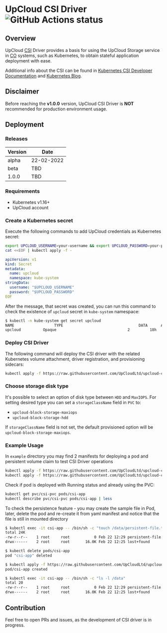 # UpCloud CSI Driver ![GitHub Actions status](https://github.com/UpCloudLtd/upcloud-csi/actions/workflows/deploy.yml/badge.svg)

## Overview

UpCloud [CSI](https://github.com/container-storage-interface/spec) Driver provides a basis for using the UpCloud Storage
service in [CO](https://www.vmware.com/topics/glossary/content/container-orchestration.html) systems, such as
Kubernetes, to obtain stateful application deployment with ease.

Additional info about the CSI can be found
in [Kubernetes CSI Developer Documentation](https://kubernetes-csi.github.io/docs/)
and [Kubernetes Blog](https://kubernetes.io/blog/2019/01/15/container-storage-interface-ga/).

## Disclaimer

Before reaching the **v1.0.0** version, UpCloud CSI Driver is **NOT** recommended for production environment usage.

## Deployment

### Releases

| Version | Date       |
|---------|------------|
| alpha   | 22-02-2022 |
| beta    | TBD        |
| 1.0.0   | TBD        |

### Requirements

* Kubernetes v1.16+
* UpCloud account

### Create a Kubernetes secret

Execute the following commands to add UpCloud credentials as Kubernetes secret:

```bash
export UPCLOUD_USERNAME=your-username && export UPCLOUD_PASSWORD=your-password
cat <<EOF | kubectl apply -f -
```

```yaml
apiVersion: v1
kind: Secret
metadata:
  name: upcloud
  namespace: kube-system
stringData:
  username: "$UPCLOUD_USERNAME"
  password: "$UPCLOUD_PASSWORD"
EOF
```

After the message, that secret was created, you can run this command to check the existence of `upcloud` secret
in `kube-system` namespace:

```sh
$ kubectl -n kube-system get secret upcloud
NAME                  TYPE                                  DATA      AGE
upcloud          Opaque                                2         18h
```

### Deploy CSI Driver

The following command will deploy the CSI driver with the related Kubernetes volume attachment, driver registration, and
provisioning sidecars:

```sh
kubectl apply -f https://raw.githubusercontent.com/UpCloudLtd/upcloud-csi/alpha/deploy/kubernetes/alpha/driver.yaml
```

### Choose storage disk type

It's possible to select an option of disk type between `HDD` and `MaxIOPS`.
For setting desired type you can set a `storageClassName` field in `PVC` to:
* `upcloud-block-storage-maxiops`
* `upcloud-block-storage-hdd`

If `storageClassName` field is not set, the default provisioned option will be `upcloud-block-storage-maxiops`.

### Example Usage

In `example` directory you may find 2 manifests for deploying a pod and persistent volume claim to test CSI Driver
operations

```sh
kubectl apply -f https://raw.githubusercontent.com/UpCloudLtd/upcloud-csi/alpha/example/test-pod.yaml
kubectl apply -f https://raw.githubusercontent.com/UpCloudLtd/upcloud-csi/alpha/example/test-pvc.yaml
```

Check if pod is deployed with Running status and already using the PVC:

```sh
kubectl get pvc/csi-pvc pods/csi-app
kubectl describe pvc/csi-pvc pods/csi-app | less
```

To check the persistence feature - you may create the sample file in Pod, later, delete the pod and re-create it from yaml manifest and notice that the file is still in mounted directory 

```sh
$ kubectl exec -it csi-app -- /bin/sh -c "touch /data/persistent-file.txt"
total 24K
-rw-r--r--    1 root     root           0 Feb 22 12:29 persistent-file.txt
drwx------    2 root     root       16.0K Feb 22 12:25 lost+found

$ kubectl delete pods/csi-app
pod "csi-app" deleted

$ kubectl apply -f https://raw.githubusercontent.com/UpCloudLtd/upcloud-csi/alpha/example/test-pod.yaml
pod/csi-app created

$ kubectl exec -it csi-app -- /bin/sh -c "ls -l /data"
total 20
-rw-r--r--    1 root     root           0 Feb 22 12:29 persistent-file.txt
drwx------    2 root     root       16.0K Feb 22 12:25 lost+found

```

## Contribution

Feel free to open PRs and issues, as the development of CSI driver is in progress.
